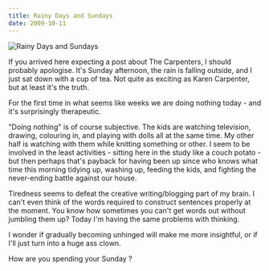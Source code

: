 ```yaml
---
title: Rainy Days and Sundays
date: 2009-10-11
---
```


![Rainy Days and Sundays](https://source.unsplash.com/7QCBakMyDCE/1600x900)

If you arrived here expecting a post about The Carpenters, I should probably apologise. It's Sunday afternoon, the rain is falling outside, and I just sat down with a cup of tea. Not quite as exciting as Karen Carpenter, but at least it's the truth.

For the first time in what seems like weeks we are doing nothing today - and it's surprisingly therapeutic.

"Doing nothing" is of course subjective. The kids are watching television, drawing, colouring in, and playing with dolls all at the same time. My other half is watching with them while knitting something or other. I seem to be involved in the least activities - sitting here in the study like a couch potato - but then perhaps that's payback for having been up since who knows what time this morning tidying up, washing up, feeding the kids, and fighting the never-ending battle against our house.

Tiredness seems to defeat the creative writing/blogging part of my brain. I can't even think of the words required to construct sentences properly at the moment. You know how sometimes you can't get words out without jumbling them up? Today I'm having the same problems with thinking.

I wonder if gradually becoming unhinged will make me more insightful, or if I'll just turn into a huge ass clown.

How are you spending your Sunday ?